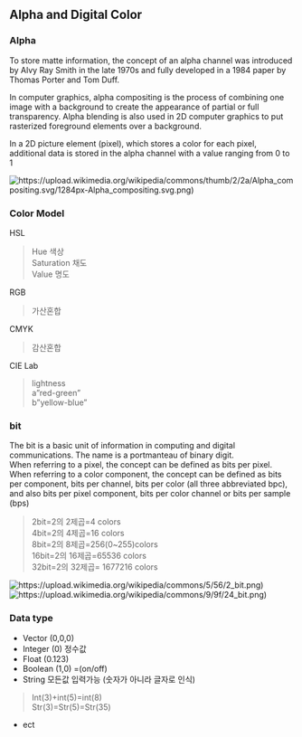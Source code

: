 ## Alpha and Digital Color

### Alpha

To store matte information, the concept of an alpha channel was introduced by Alvy Ray Smith in the late 1970s and fully developed in a 1984 paper by Thomas Porter and Tom Duff.

In computer graphics, alpha compositing is the process of combining one image with a background to create the appearance of partial or full transparency.
Alpha blending is also used in 2D computer graphics to put rasterized foreground elements over a background.

In a 2D picture element (pixel), which stores a color for each pixel, additional data is stored in the alpha channel with a value ranging from 0 to 1

![https://upload.wikimedia.org/wikipedia/commons/thumb/2/2a/Alpha_compositing.svg/1284px-Alpha_compositing.svg.png)](https://upload.wikimedia.org/wikipedia/commons/thumb/2/2a/Alpha_compositing.svg/1284px-Alpha_compositing.svg.png)

### Color Model

HSL
> Hue 색상    
> Saturation 채도    
> Value 명도    

RGB
> 가산혼합

CMYK
> 감산혼합 

CIE Lab
> lightness     
> a”red-green”    
> b”yellow-blue”    

### bit
The bit is a basic unit of information in computing and digital communications. The name is a portmanteau of binary digit.    
When referring to a pixel, the concept can be defined as bits per pixel.
When referring to a color component, the concept can be defined as bits per component, bits per channel, bits per color (all three abbreviated bpc), and also bits per pixel component, bits per color channel or bits per sample (bps)

>2bit=2의 2제곱=4 colors    
>4bit=2의 4제곱=16 colors    
>8bit=2의 8제곱=256(0~255)colors     
>16bit=2의 16제곱=65536 colors    
>32bit=2의 32제곱= 1677216 colors    


![https://upload.wikimedia.org/wikipedia/commons/5/56/2_bit.png)](https://upload.wikimedia.org/wikipedia/commons/5/56/2_bit.png)
![https://upload.wikimedia.org/wikipedia/commons/9/9f/24_bit.png)](https://upload.wikimedia.org/wikipedia/commons/9/9f/24_bit.png)


### Data type

+ Vector (0,0,0)
+ Integer (0) 정수값
+ Float (0.123)
+ Boolean (1,0) =(on/off)
+ String 모든값 입력가능 (숫자가 아니라 글자로 인식)
>	Int(3)+int(5)=int(8)    
> Str(3)=Str(5)=Str(35) 
+ ect
